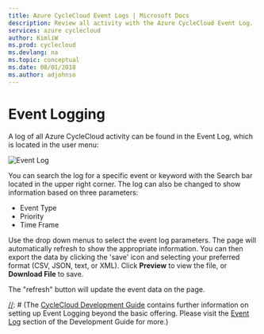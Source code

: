```yaml
---
title: Azure CycleCloud Event Logs | Microsoft Docs
description: Review all activity with the Azure CycleCloud Event Log.
services: azure cyclecloud
author: KimliW
ms.prod: cyclecloud
ms.devlang: na
ms.topic: conceptual
ms.date: 08/01/2018
ms.author: adjohnso
---
```

# Event Logging

A log of all Azure CycleCloud activity can be found in the Event Log, which is located in the user menu:

![Event Log](~/images/event_log.png)

You can search the log for a specific event or keyword with the Search bar located in the upper right corner. The log can also be changed to show information based on three parameters:

* Event Type
* Priority
* Time Frame

Use the drop down menus to select the event log parameters. The page will automatically refresh to show the appropriate information. You can then export the data by clicking the 'save' icon and selecting your preferred format (CSV, JSON, text, or XML). Click **Preview** to view the file, or **Download File** to save.

The "refresh" button will update the event data on the page.

[//]: # (## Advanced Logging -- Kimli re-write this when the content is up plz)
[//]: # (The [CycleCloud Development Guide](https://docs.cyclecomputing.com/dev-guide-launch) contains further information on setting up Event Logging beyond the basic offering. Please visit the [Event Log](https://docs.cyclecomputing.com/developer-guide-v6.5.6/plugins_overview/plugins_events) section of the Development Guide for more.)
